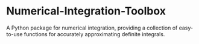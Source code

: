 # Numerical-Integration-Toolbox
 A Python package for numerical integration, providing a collection of easy-to-use functions for accurately approximating definite integrals.
